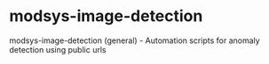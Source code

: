 # modsys-image-detection
modsys-image-detection (general) - Automation scripts for anomaly detection using public urls
